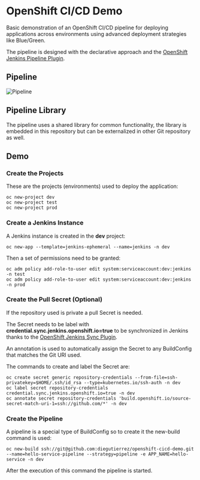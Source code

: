# OpenShift CI/CD Demo

Basic demonstration of an OpenShift CI/CD pipeline for deploying applications across environments using advanced deployment strategies like Blue/Green.

The pipeline is designed with the declarative approach and the [OpenShift Jenkins Pipeline Plugin](https://github.com/openshift/jenkins-client-plugin).

## Pipeline

![Pipeline](demo/images/pipeline.png)

## Pipeline Library

The pipeline uses a shared library for common functionality, the library is embedded in this repository but can be externalized in other Git repository as well.

## Demo

### Create the Projects

These are the projects (environments) used to deploy the application:

    oc new-project dev
    oc new-project test
    oc new-project prod
    
### Create a Jenkins Instance

A Jenkins instance is created in the **dev** project:

    oc new-app --template=jenkins-ephemeral --name=jenkins -n dev

Then a set of permissions need to be granted:

    oc adm policy add-role-to-user edit system:serviceaccount:dev:jenkins -n test
    oc adm policy add-role-to-user edit system:serviceaccount:dev:jenkins -n prod

### Create the Pull Secret (Optional)

If the repository used is private a pull Secret is needed.

The Secret needs to be label with **credential.sync.jenkins.openshift.io=true** to be synchronized in Jenkins thanks to the [OpenShift Jenkins Sync Plugin](https://github.com/openshift/jenkins-sync-plugin). 

An annotation is used to automatically assign the Secret to any BuildConfig that matches the Git URI used.

The commands to create and label the Secret are:

    oc create secret generic repository-credentials --from-file=ssh-privatekey=$HOME/.ssh/id_rsa --type=kubernetes.io/ssh-auth -n dev
    oc label secret repository-credentials credential.sync.jenkins.openshift.io=true -n dev
    oc annotate secret repository-credentials 'build.openshift.io/source-secret-match-uri-1=ssh://github.com/*' -n dev

### Create the Pipeline

A pipeline is a special type of BuildConfig so to create it the new-build command is used:

    oc new-build ssh://git@github.com:diegutierrez/openshift-cicd-demo.git --name=hello-service-pipeline --strategy=pipeline -e APP_NAME=hello-service -n dev

After the execution of this command the pipeline is started.
